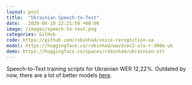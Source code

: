 ```yaml
---
layout: post
title:  "Ukrainian Speech-to-Text"
date:   2020-08-10 22:21:59 +00:00
image: /images/speech-to-text.png
categories: GitHub
code: https://github.com/robinhad/voice-recognition-ua
model: https://huggingface.co/robinhad/wav2vec2-xls-r-300m-uk
demo: https://huggingface.co/spaces/robinhad/ukrainian-stt
---
```

Speech-to-Text training scripts for Ukrainian WER 12,22%. Outdated by now, there are a lot of better models <a href="https://github.com/egorsmkv/speech-recognition-uk">here</a>.